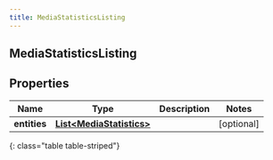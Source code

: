 ```yaml
---
title: MediaStatisticsListing
---
```

## MediaStatisticsListing


## Properties

| Name | Type | Description | Notes |
| ------------ | ------------- | ------------- | ------------- |
| **entities** | <!----><!---->[**List&lt;MediaStatistics&gt;**](MediaStatistics.html)<!----> |  |  [optional] |
{: class="table table-striped"}



